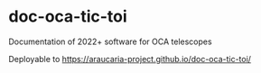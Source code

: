 # doc-oca-tic-toi
Documentation of 2022+ software for OCA telescopes

Deployable to https://araucaria-project.github.io/doc-oca-tic-toi/ 

